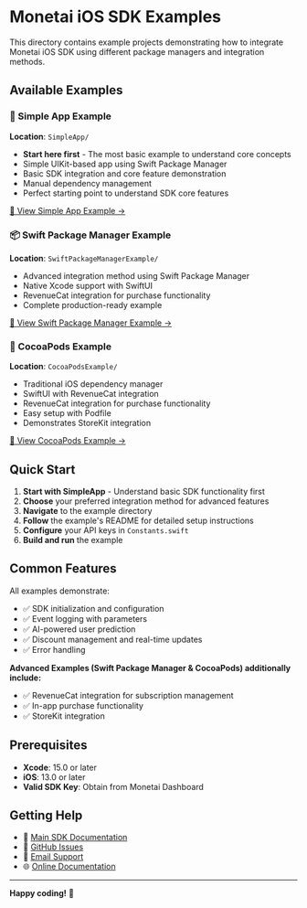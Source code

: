 # Monetai iOS SDK Examples

This directory contains example projects demonstrating how to integrate Monetai iOS SDK using different package managers and integration methods.

## Available Examples

### 🎯 Simple App Example

**Location**: `SimpleApp/`

- **Start here first** - The most basic example to understand core concepts
- Simple UIKit-based app using Swift Package Manager
- Basic SDK integration and core feature demonstration
- Manual dependency management
- Perfect starting point to understand SDK core features

[📖 View Simple App Example →](SimpleApp/)

### 📦 Swift Package Manager Example

**Location**: `SwiftPackageManagerExample/`

- Advanced integration method using Swift Package Manager
- Native Xcode support with SwiftUI
- RevenueCat integration for purchase functionality
- Complete production-ready example

[📖 View Swift Package Manager Example →](SwiftPackageManagerExample/)

### 🍫 CocoaPods Example

**Location**: `CocoaPodsExample/`

- Traditional iOS dependency manager
- SwiftUI with RevenueCat integration
- RevenueCat integration for purchase functionality
- Easy setup with Podfile
- Demonstrates StoreKit integration

[📖 View CocoaPods Example →](CocoaPodsExample/)

## Quick Start

1. **Start with SimpleApp** - Understand basic SDK functionality first
2. **Choose** your preferred integration method for advanced features
3. **Navigate** to the example directory
4. **Follow** the example's README for detailed setup instructions
5. **Configure** your API keys in `Constants.swift`
6. **Build and run** the example

## Common Features

All examples demonstrate:

- ✅ SDK initialization and configuration
- ✅ Event logging with parameters
- ✅ AI-powered user prediction
- ✅ Discount management and real-time updates
- ✅ Error handling

**Advanced Examples (Swift Package Manager & CocoaPods) additionally include:**

- ✅ RevenueCat integration for subscription management
- ✅ In-app purchase functionality
- ✅ StoreKit integration

## Prerequisites

- **Xcode**: 15.0 or later
- **iOS**: 13.0 or later
- **Valid SDK Key**: Obtain from Monetai Dashboard

## Getting Help

- 📖 [Main SDK Documentation](../README.md)
- 🐛 [GitHub Issues](https://github.com/hayanmind/monetai-ios/issues)
- 📧 [Email Support](mailto:support@monetai.io)
- 🌐 [Online Documentation](https://docs.monetai.io)

---

**Happy coding!** 🚀
